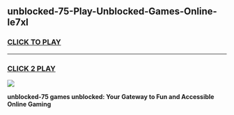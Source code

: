 
## unblocked-75-Play-Unblocked-Games-Online-le7xl
<h3>
<a href="https://premium76.site?title=unblocked-75&ref=25A">CLICK TO PLAY</a></h3>
<hr>

<h3>
<a href="https://premium76.site?title=unblocked-75&ref=25A">CLICK 2 PLAY</a>
  
</h3>

<a href="https://premium76.site?title=unblocked-75&ref=25A"><img src="https://clearcache.store/games.png"></a>


**unblocked-75 games unblocked: Your Gateway to Fun and Accessible Online Gaming**
